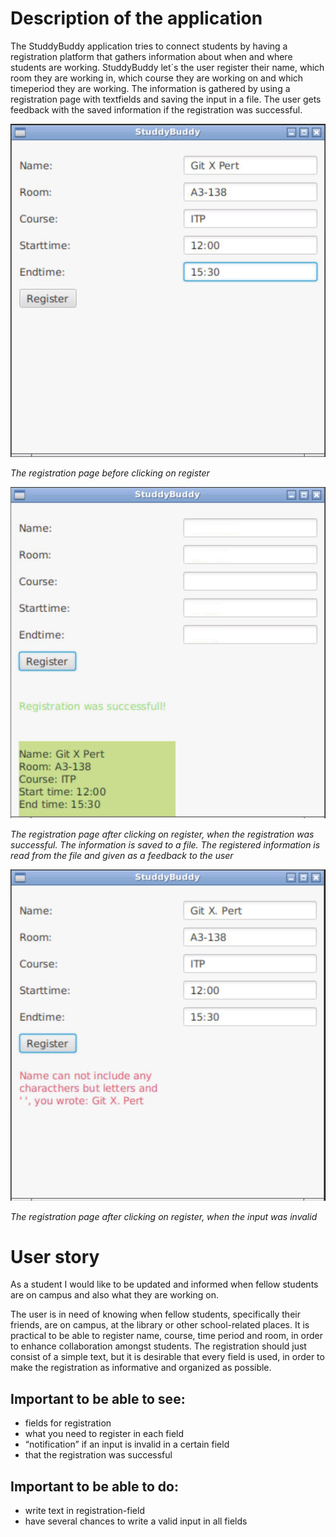 # Description of the application
The StuddyBuddy application tries to connect students by having a registration platform that gathers information about when and where students are working. StuddyBuddy let´s the user register their name, which room they are working in, which course they are working on and which timeperiod they are working. The information is gathered by using a registration page with textfields and saving the input in a file. The user gets feedback with the saved information if the registration was successful.



![Image](studdyBuddy/docs/release1/resources/registration.png)

*The registration page before clicking on register*


![Image](studdyBuddy/docs/release1/resources/successfull_registration.png)

*The registration page after clicking on register, when the registration was successful. The information is saved to a file. The registered information is read from the file and given as a feedback to the user*


![Image](studdyBuddy/docs/release1/resources/invalid_registration.png)

*The registration page after clicking on register, when the input was invalid*



# User story
As a student I would like to be updated and informed when fellow students are on campus and also what they are working on.

The user is in need of knowing when fellow students, specifically their friends, are on campus, at the library or other school-related places. It is practical to be able to register name, course, time period and room, in order to enhance collaboration amongst students. The registration should just consist of a simple text, but it is desirable that every field is used, in order to make the registration as informative and organized as possible. 

## Important to be able to see:
- fields for registration
- what you need to register in each field
- “notification” if an input is invalid in a certain field
- that the registration was successful

## Important to be able to do:
- write text in registration-field
- have several chances to write a valid input in all fields